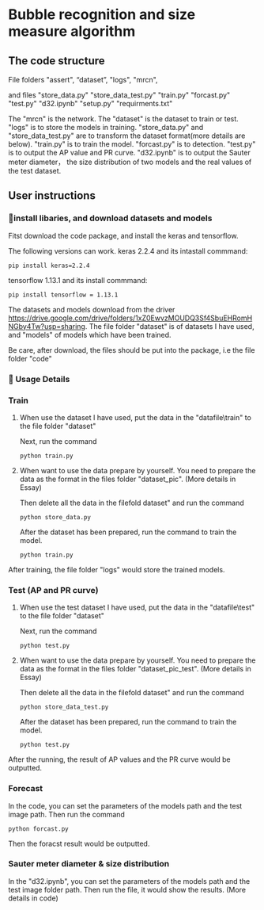 # Bubble recognition and size measure algorithm

## The code structure 

File folders "assert",  “dataset”, "logs", "mrcn", 

and files "store_data.py" "store_data_test.py" "train.py" "forcast.py" "test.py" "d32.ipynb" "setup.py" "requirments.txt"

The "mrcn" is the network. The "dataset" is the dataset to train or test. "logs" is to store the models in training.  "store_data.py" and "store_data_test.py" are to transform the dataset format(more details are below). "train.py" is to train the model. "forcast.py" is to detection. "test.py" is to output the AP value and PR curve. "d32.ipynb" is to output the Sauter meter diameter， the size distribution of two models and the real values of the test dataset.

## User instructions

### 📖install libaries, and download datasets and models

Fitst download the code package, and install the keras and tensorflow.

The following versions can work.
keras 2.2.4 and its  intastall commmand:
```
pip install keras=2.2.4
```

tensorflow 1.13.1 and its install commmand:
```
pip install tensorflow = 1.13.1
```

The datasets and models download from the driver https://drive.google.com/drive/folders/1xZ0EwvzMOUDQ3Sf4SbuEHRomHNGby4Tw?usp=sharing. The file folder "dataset" is of datasets I have used, and "models" of models which have been trained.

Be care, after download, the files should be put into the package, i.e the file folder "code"

### 📖 Usage Details

### Train

1. When use the dataset I have used, put the data in the "datafile\train" to the file folder "dataset"

   Next, run the command
   ```
   python train.py
   ```
2. When want to use the data prepare by yourself. You need to prepare the data as the format in the files folder "dataset_pic". (More details in Essay)

   Then delete all the data in the filefold dataset" and run the command
   ```
   python store_data.py
   ```
   After the dataset has been prepared, run the command to train the model.
   ```
   python train.py
   ```
After training, the file folder "logs" would store the trained models.

### Test (AP and PR curve)

1. When use the test dataset I have used, put the data in the "datafile\test" to the file folder "dataset"

   Next, run the command
   ```
   python test.py
   ```
2. When want to use the data prepare by yourself. You need to prepare the data as the format in the files folder "dataset_pic_test". (More details in Essay)

   Then delete all the data in the filefold dataset" and run the command
   ```
   python store_data_test.py
   ```
   After the dataset has been prepared, run the command to train the model.
   ```
   python test.py
   ```
After the running, the result of AP values and the PR curve would be outputted.

### Forecast

   In the code, you can set the parameters of the models path and the test image path. Then run the command
   ```
   python forcast.py
   ```
   Then the foracst result would be outputted.


### Sauter meter diameter & size distribution

   In the "d32.ipynb", you can set the parameters of the models path and the test image folder path. Then run the file, it would show the results. (More details in code)

 
 

 
 
